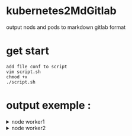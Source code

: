 # kubernetes2MdGitlab
output nods and pods to markdown gitlab format

# get start

```
add file conf to script
vim script.sh
chmod +x 
./script.sh
```

# output exemple :

<details><summary>node worker1 </summary>
<p>

- <details><summary> pods namespace cattle-prometheus </summary> <p> 
    ○ exporter-node-cluster-monitoring
    </p> </details>
- <details><summary> pods namespace cattle-system </summary> <p> 
    ○ cattle-node-agent
    </p> </details>
- <details><summary> pods namespace databases </summary> <p> 
    ○ rfs-redis
    </p> </details>
- <details><summary> pods namespace default </summary> <p> 
    ○ prod-apm-server
    ○ prod-es-master-1
    </p> </details>
- <details><summary> pods namespace istio-system </summary> <p> 
    ○ istio-galley
    ○ istio-ingressgateway
    ○ istio-ingressgateway
    ○ istio-telemetry
    </p> </details>
- <details><summary> pods namespace kube-system </summary> <p> 
    ○ canal
    ○ coredns
    ○ coredns-autoscaler
    </p> </details>

</p>
</details>

<details><summary>node worker2 </summary>
<p>

- <details><summary> pods namespace cattle-prometheus </summary> <p> 
    ○ exporter-kube-state-cluster-monitoring
    ○ exporter-node-cluster-monitoring
    ○ grafana-cluster-monitoring
    ○ prometheus-cluster-monitoring
    ○ prometheus-operator-monitoring-operator
    ○ pushgateway-prometheus-pushgateway
    </p> </details>
- <details><summary> pods namespace cattle-system </summary> <p> 
    ○ cattle-node
    </p> </details>
- <details><summary> pods namespace databases </summary> <p> 
    ○ redisoperator
    ○ rfs-redis
    </p> </details>
- <details><summary> pods namespace default </summary> <p> 
    ○ prod-es-master-2
    </p> </details>
- <details><summary> pods namespace istio-system </summary> <p> 
    ○ istio-citadel
    ○ istio-init-crd
    </p> </details>
- <details><summary> pods namespace kube-system </summary> <p> 
    ○ canal
    ○ coredns
    ○ metrics-server
    </p> </details>

</p>
</details>
